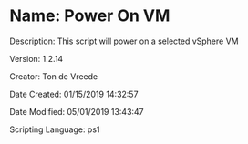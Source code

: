 ﻿# Name: Power On VM

Description: This script will power on a selected vSphere VM

Version: 1.2.14

Creator: Ton de Vreede

Date Created: 01/15/2019 14:32:57

Date Modified: 05/01/2019 13:43:47

Scripting Language: ps1

